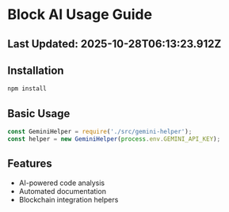 # Block AI Usage Guide
## Last Updated: 2025-10-28T06:13:23.912Z

## Installation
```bash
npm install
```

## Basic Usage
```javascript
const GeminiHelper = require('./src/gemini-helper');
const helper = new GeminiHelper(process.env.GEMINI_API_KEY);
```

## Features
- AI-powered code analysis
- Automated documentation
- Blockchain integration helpers
